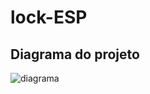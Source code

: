 # lock-ESP

<h2>Diagrama do projeto</h2>

![diagrama](https://github.com/thiagoneves2/lock-server/assets/69463307/235c43b4-aefd-460a-ad91-8b96f89ced99)
